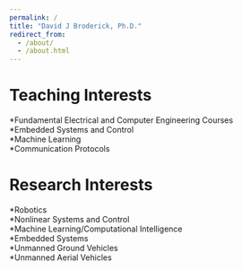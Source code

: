 ```yaml
---
permalink: /
title: "David J Broderick, Ph.D."
redirect_from: 
  - /about/
  - /about.html
---
```


Teaching Interests
======
*Fundamental Electrical and Computer Engineering Courses  
*Embedded Systems and Control  
*Machine Learning  
*Communication Protocols  

Research Interests
======
*Robotics  
*Nonlinear Systems and Control  
*Machine Learning/Computational Intelligence  
*Embedded Systems  
*Unmanned Ground Vehicles  
*Unmanned Aerial Vehicles  

